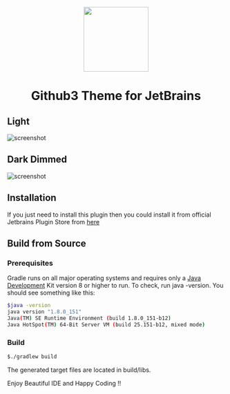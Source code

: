 <p align="center"><a href="https://plugins.jetbrains.com/plugin/15418-github3-theme" target="_blank"><img src="https://raw.githubusercontent.com/jiyuan0125/Github3/master/src/main/resources/META-INF/pluginIcon.svg" width="150"></a></p>

<p align="center"><h1 align="center">Github3 Theme for JetBrains</h1></p>


## Light

![screenshot](https://plugins.jetbrains.com/files/15418/screenshot_23734.png)

## Dark Dimmed

![screenshot](https://plugins.jetbrains.com/files/15418/screenshot_987a1d22-b4e4-430f-864c-9c6097cef57e)

## Installation

If you just need to install this plugin then you could install it from official Jetbrains Plugin Store from [here](https://plugins.jetbrains.com/plugin/15418-github3-theme)

## Build from Source

### Prerequisites
Gradle runs on all major operating systems and requires only a [Java Development](https://jdk.java.net/) Kit version 8 or higher to run. To check, run java -version. You should see something like this:
```bash
$java -version
java version "1.8.0_151"
Java(TM) SE Runtime Environment (build 1.8.0_151-b12)
Java HotSpot(TM) 64-Bit Server VM (build 25.151-b12, mixed mode)
```
### Build
```bash
$./gradlew build
```
The generated target files are located in build/libs.

<!-- Plugin description -->
<!-- Plugin description end -->

Enjoy Beautiful IDE and Happy Coding !!
